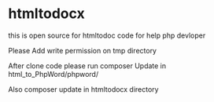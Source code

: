 # htmltodocx
this is open source for htmltodoc code for help php devloper

Please Add write permission on tmp directory

After clone code please run composer Update in html_to_PhpWord/phpword/

Also composer update in htmltodocx directory